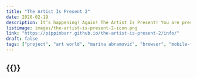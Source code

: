 ```yaml
---
title: "The Artist Is Present 2"
date: 2020-02-19
description: It’s happening! Again! The Artist Is Present! You are present! The artist is you! Put on your red dress and sit in the famous chair! Lock eyes with your audience! Be there now!
listimage: images/the-artist-is-present-2-icon.png
link: "https://pippinbarr.github.io/the-artist-is-present-2/info/"
draft: false
tags: ["project", "art world", "marina abramović", "browser", "mobile-friendly"]
---
```


## {{<param title >}}
